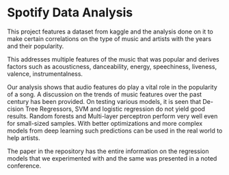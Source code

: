 # Spotify Data Analysis

This project features a dataset from kaggle and the analysis done on it to make certain correlations on the type of music and artists with the years and their popularity.

This addresses multiple features of the music that was popular and derives factors such as acousticness, danceability, energy, speechiness, liveness, valence, instrumentalness.

Our analysis shows that audio features do play a vital role in the popularity of a song. A discussion on the trends of music features over the past century has been provided. On testing various models, it is seen that De- cision Tree Regressors, SVM and logistic regression do not yield good results. Random forests and Multi-layer perceptron perform very well even for small-sized samples. With better optimizations and more complex models from deep learning such predictions can be used in the real world to help artists.

The paper in the repository has the entire information on the regression models that we experimented with and the same was presented in a noted conference.